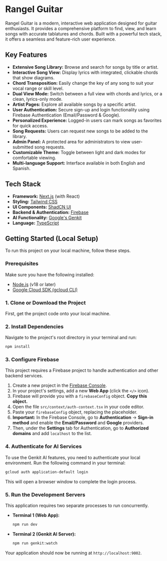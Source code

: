 # Rangel Guitar

Rangel Guitar is a modern, interactive web application designed for guitar enthusiasts. It provides a comprehensive platform to find, view, and learn songs with accurate tablatures and chords. Built with a powerful tech stack, it offers a seamless and feature-rich user experience.

## Key Features

- **Extensive Song Library:** Browse and search for songs by title or artist.
- **Interactive Song View:** Display lyrics with integrated, clickable chords that show diagrams.
- **Chord Transposition:** Easily change the key of any song to suit your vocal range or skill level.
- **Dual View Mode:** Switch between a full view with chords and lyrics, or a clean, lyrics-only mode.
- **Artist Pages:** Explore all available songs by a specific artist.
- **User Authentication:** Secure sign-up and login functionality using Firebase Authentication (Email/Password & Google).
- **Personalized Experience:** Logged-in users can mark songs as favorites for quick access.
- **Song Requests:** Users can request new songs to be added to the library.
- **Admin Panel:** A protected area for administrators to view user-submitted song requests.
- **Customizable Theme:** Toggle between light and dark modes for comfortable viewing.
- **Multi-language Support:** Interface available in both English and Spanish.

## Tech Stack

- **Framework:** [Next.js](https://nextjs.org/) (with React)
- **Styling:** [Tailwind CSS](https://tailwindcss.com/)
- **UI Components:** [ShadCN UI](https://ui.shadcn.com/)
- **Backend & Authentication:** [Firebase](https://firebase.google.com/)
- **AI Functionality:** [Google's Genkit](https://firebase.google.com/docs/genkit)
- **Language:** [TypeScript](https://www.typescriptlang.org/)

## Getting Started (Local Setup)

To run this project on your local machine, follow these steps.

### Prerequisites

Make sure you have the following installed:
- [Node.js](https://nodejs.org/) (v18 or later)
- [Google Cloud SDK (gcloud CLI)](https://cloud.google.com/sdk/docs/install)

### 1. Clone or Download the Project

First, get the project code onto your local machine.

### 2. Install Dependencies

Navigate to the project's root directory in your terminal and run:
```bash
npm install
```

### 3. Configure Firebase

This project requires a Firebase project to handle authentication and other backend services.

1.  Create a new project in the [Firebase Console](https://console.firebase.google.com/).
2.  In your project's settings, add a new **Web App** (click the `</>` icon).
3.  Firebase will provide you with a `firebaseConfig` object. **Copy this object.**
4.  Open the file `src/context/auth-context.tsx` in your code editor.
5.  Paste your `firebaseConfig` object, replacing the placeholder.
6.  **Important:** In the Firebase Console, go to **Authentication** -> **Sign-in method** and enable the **Email/Password** and **Google** providers.
7.  Then, under the **Settings** tab for Authentication, go to **Authorized domains** and add `localhost` to the list.

### 4. Authenticate for AI Services

To use the Genkit AI features, you need to authenticate your local environment. Run the following command in your terminal:
```bash
gcloud auth application-default login
```
This will open a browser window to complete the login process.

### 5. Run the Development Servers

This application requires two separate processes to run concurrently.

-   **Terminal 1 (Web App):**
    ```bash
    npm run dev
    ```
-   **Terminal 2 (Genkit AI Server):**
    ```bash
    npm run genkit:watch
    ```

Your application should now be running at `http://localhost:9002`.
